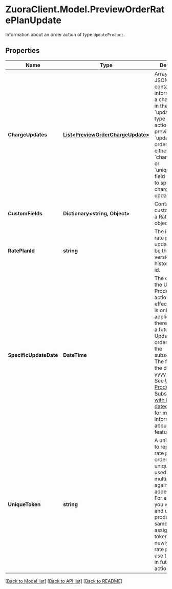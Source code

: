 # ZuoraClient.Model.PreviewOrderRatePlanUpdate
Information about an order action of type `UpdateProduct`. 

## Properties

Name | Type | Description | Notes
------------ | ------------- | ------------- | -------------
**ChargeUpdates** | [**List&lt;PreviewOrderChargeUpdate&gt;**](PreviewOrderChargeUpdate.md) | Array of the JSON objects containing the information for a charge update in the &#x60;updateProduct&#x60; type of order action.  When previewing an &#x60;updateProduct&#x60; order action, either the &#x60;chargeNumber&#x60; or &#x60;uniqueToken&#x60; field is required to specify the charge to update.  | [optional] 
**CustomFields** | **Dictionary&lt;string, Object&gt;** | Container for custom fields of a Rate Plan object.  | [optional] 
**RatePlanId** | **string** | The id of the rate plan to be updated. It can be the latest version or any history version id.  | [optional] 
**SpecificUpdateDate** | **DateTime** |  The date when the Update Product order action takes effect. This field is only applicable if there is already a future-dated Update Product order action on the subscription. The format of the date is yyyy-mm-dd.  See [Update a Product on Subscription with Future-dated Updates](https://knowledgecenter.zuora.com/BC_Subscription_Management/Orders/AC_Orders_Tutorials/C_Update_a_Product_in_a_Subscription/Update_a_Product_on_Subscription_with_Future-dated_Updates) for more information about this feature.  | [optional] 
**UniqueToken** | **string** | A unique string to represent the rate plan in the order. The unique token is used to perform multiple actions against a newly added rate plan. For example, if you want to add and update a product in the same order, assign a unique token to the newly added rate plan and use that token in future order actions.  | [optional] 

[[Back to Model list]](../README.md#documentation-for-models) [[Back to API list]](../README.md#documentation-for-api-endpoints) [[Back to README]](../README.md)


